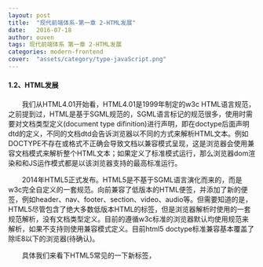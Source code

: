```yaml
---
layout: post
title:  "现代前端体系-第一章 2-HTML发展"
date:   2016-07-18
author: ouven
tags: 现代前端体系 第一章 2-HTML发展
categories: modern-frontend
cover:  "assets/category/type-javaScript.png"
---
```


#### 1.2、HTML发展

&emsp;&emsp;我们从HTML4.01开始看，HTML4.01是1999年制定的w3c HTML语言规范，之前提到过，HTML是基于SGML规范的，SGML语言标记的规范很多，使用时需要对文档类型定义(document type difinition)进行声明，即在doctype后面声明dtd的定义，不同的文档dtd会告诉浏览器以不同的方式来解析HTML文本。例如DOCTYPE不存在或格式不正确会导致文档以兼容模式呈现，这是浏览器会使用兼容文档模式来解析整个HTML文本；如果定义了标准模式运行，那么浏览器dom渲染和和JS运作模式都是以该浏览器支持的最高标准运行。

&emsp;&emsp;2014年HTML5正式发布。HTML5是不基于SGML语言演化而来的，而是w3c完全自定义的一套规范。向前兼容了低版本的HTML便签，并添加了新的便签，例如header、nav、footer、section、video、audio等。但需要知道的是，HTML5尽管包含了绝大多数低版本HTML的标签，但是浏览器解析时使用的一套规范解析，没有文档类型定义。目前的遵循w3c标准的浏览器默认均使用规范来解析，如果不支持则使用兼容模式定义。目前html5 doctype标准兼容基本覆盖了除IE8以下的浏览器(待确认)。

&emsp;&emsp;具体我们来看下HTML5常见的一下新标签，

&emsp;&emsp;